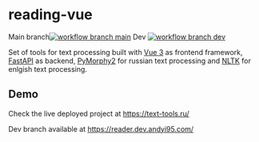 # reading-vue
Main branch[![workflow branch main](https://github.com/andyi95/reading-vue/actions/workflows/build.yaml/badge.svg)](https://github.com/andyi95/reading-vue/actions/workflows/build.yaml)
Dev [![workflow branch dev](https://github.com/andyi95/reading-vue/actions/workflows/dev.yaml/badge.svg)](https://github.com/andyi95/reading-vue/actions/workflows/dev.yaml)

Set of tools for text processing built with [Vue 3](https://vuejs.org/) as frontend framework, [FastAPI](https://fastapi.tiangolo.com/) as backend, [PyMorphy2](https://pymorphy2.readthedocs.io/en/stable/) for russian text processing and [NLTK](https://www.nltk.org/) for enlgish text processing. 

## Demo
Check the live deployed project at https://text-tools.ru/

Dev branch available at https://reader.dev.andyi95.com/
